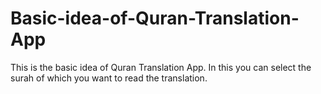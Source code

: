 # Basic-idea-of-Quran-Translation-App
This is the basic idea of Quran Translation App. In this you  can select the surah of which you want to read the translation. 
